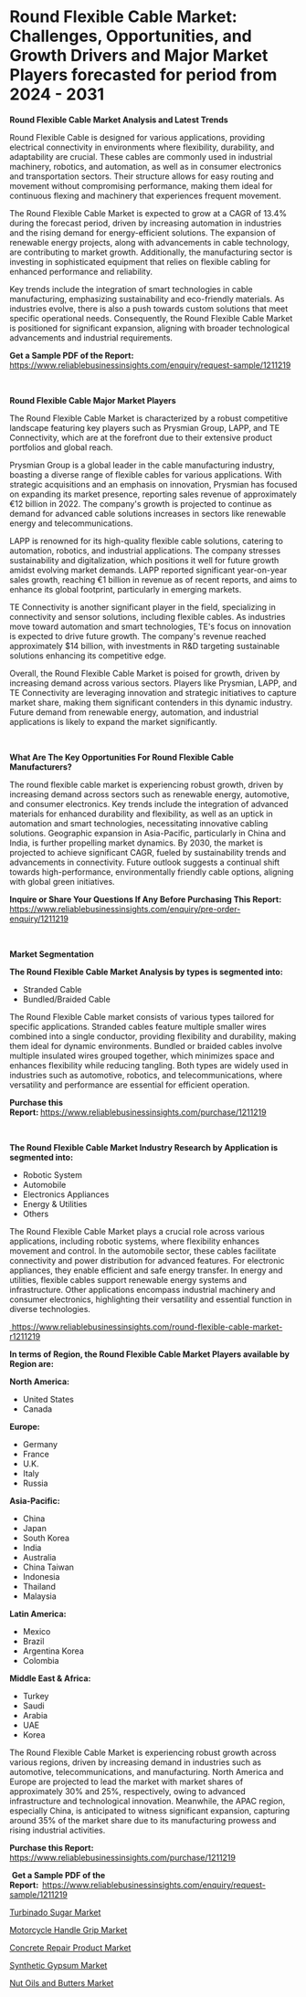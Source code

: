 <p><h1>Round Flexible Cable Market: Challenges, Opportunities, and Growth Drivers and Major Market Players forecasted for period from 2024 - 2031</h1></p><p><strong>Round Flexible Cable Market Analysis and Latest Trends</strong></p>
<p><p>Round Flexible Cable is designed for various applications, providing electrical connectivity in environments where flexibility, durability, and adaptability are crucial. These cables are commonly used in industrial machinery, robotics, and automation, as well as in consumer electronics and transportation sectors. Their structure allows for easy routing and movement without compromising performance, making them ideal for continuous flexing and machinery that experiences frequent movement.</p><p>The Round Flexible Cable Market is expected to grow at a CAGR of 13.4% during the forecast period, driven by increasing automation in industries and the rising demand for energy-efficient solutions. The expansion of renewable energy projects, along with advancements in cable technology, are contributing to market growth. Additionally, the manufacturing sector is investing in sophisticated equipment that relies on flexible cabling for enhanced performance and reliability.</p><p>Key trends include the integration of smart technologies in cable manufacturing, emphasizing sustainability and eco-friendly materials. As industries evolve, there is also a push towards custom solutions that meet specific operational needs. Consequently, the Round Flexible Cable Market is positioned for significant expansion, aligning with broader technological advancements and industrial requirements.</p></p>
<p><strong>Get a Sample PDF of the Report:&nbsp;</strong> <a href="https://www.reliablebusinessinsights.com/enquiry/request-sample/1211219?utm_campaign=96&utm_medium=2&utm_source=Github&utm_content=ia&utm_term=16122024&utm_id=round-flexible-cable">https://www.reliablebusinessinsights.com/enquiry/request-sample/1211219</a></p>
<p>&nbsp;</p>
<p><strong>Round Flexible Cable Major Market Players</strong></p>
<p><p>The Round Flexible Cable Market is characterized by a robust competitive landscape featuring key players such as Prysmian Group, LAPP, and TE Connectivity, which are at the forefront due to their extensive product portfolios and global reach. </p><p>Prysmian Group is a global leader in the cable manufacturing industry, boasting a diverse range of flexible cables for various applications. With strategic acquisitions and an emphasis on innovation, Prysmian has focused on expanding its market presence, reporting sales revenue of approximately €12 billion in 2022. The company's growth is projected to continue as demand for advanced cable solutions increases in sectors like renewable energy and telecommunications.</p><p>LAPP is renowned for its high-quality flexible cable solutions, catering to automation, robotics, and industrial applications. The company stresses sustainability and digitalization, which positions it well for future growth amidst evolving market demands. LAPP reported significant year-on-year sales growth, reaching €1 billion in revenue as of recent reports, and aims to enhance its global footprint, particularly in emerging markets.</p><p>TE Connectivity is another significant player in the field, specializing in connectivity and sensor solutions, including flexible cables. As industries move toward automation and smart technologies, TE's focus on innovation is expected to drive future growth. The company's revenue reached approximately $14 billion, with investments in R&D targeting sustainable solutions enhancing its competitive edge.</p><p>Overall, the Round Flexible Cable Market is poised for growth, driven by increasing demand across various sectors. Players like Prysmian, LAPP, and TE Connectivity are leveraging innovation and strategic initiatives to capture market share, making them significant contenders in this dynamic industry. Future demand from renewable energy, automation, and industrial applications is likely to expand the market significantly.</p></p>
<p>&nbsp;</p>
<p><strong>What Are The Key Opportunities For Round Flexible Cable Manufacturers?</strong></p>
<p><p>The round flexible cable market is experiencing robust growth, driven by increasing demand across sectors such as renewable energy, automotive, and consumer electronics. Key trends include the integration of advanced materials for enhanced durability and flexibility, as well as an uptick in automation and smart technologies, necessitating innovative cabling solutions. Geographic expansion in Asia-Pacific, particularly in China and India, is further propelling market dynamics. By 2030, the market is projected to achieve significant CAGR, fueled by sustainability trends and advancements in connectivity. Future outlook suggests a continual shift towards high-performance, environmentally friendly cable options, aligning with global green initiatives.</p></p>
<p><strong>Inquire or Share Your Questions If Any Before Purchasing This Report:</strong> <a href="https://www.reliablebusinessinsights.com/enquiry/pre-order-enquiry/1211219?utm_campaign=96&utm_medium=2&utm_source=Github&utm_content=ia&utm_term=16122024&utm_id=round-flexible-cable">https://www.reliablebusinessinsights.com/enquiry/pre-order-enquiry/1211219</a></p>
<p>&nbsp;</p>
<p><strong>Market Segmentation</strong></p>
<p><strong>The Round Flexible Cable Market Analysis by types is segmented into:</strong></p>
<p><ul><li>Stranded Cable</li><li>Bundled/Braided Cable</li></ul></p>
<p><p>The Round Flexible Cable market consists of various types tailored for specific applications. Stranded cables feature multiple smaller wires combined into a single conductor, providing flexibility and durability, making them ideal for dynamic environments. Bundled or braided cables involve multiple insulated wires grouped together, which minimizes space and enhances flexibility while reducing tangling. Both types are widely used in industries such as automotive, robotics, and telecommunications, where versatility and performance are essential for efficient operation.</p></p>
<p><strong>Purchase this Report:&nbsp;</strong><a href="https://www.reliablebusinessinsights.com/purchase/1211219?utm_campaign=96&utm_medium=2&utm_source=Github&utm_content=ia&utm_term=16122024&utm_id=round-flexible-cable">https://www.reliablebusinessinsights.com/purchase/1211219</a></p>
<p>&nbsp;</p>
<p><strong>The Round Flexible Cable Market Industry Research by Application is segmented into:</strong></p>
<p><ul><li>Robotic System</li><li>Automobile</li><li>Electronics Appliances</li><li>Energy & Utilities</li><li>Others</li></ul></p>
<p><p>The Round Flexible Cable Market plays a crucial role across various applications, including robotic systems, where flexibility enhances movement and control. In the automobile sector, these cables facilitate connectivity and power distribution for advanced features. For electronic appliances, they enable efficient and safe energy transfer. In energy and utilities, flexible cables support renewable energy systems and infrastructure. Other applications encompass industrial machinery and consumer electronics, highlighting their versatility and essential function in diverse technologies.</p></p>
<p><a href="https://www.reliablebusinessinsights.com/round-flexible-cable-market-r1211219?utm_campaign=96&utm_medium=2&utm_source=Github&utm_content=ia&utm_term=16122024&utm_id=round-flexible-cable">&nbsp;https://www.reliablebusinessinsights.com/round-flexible-cable-market-r1211219</a></p>
<p><strong>In terms of Region, the Round Flexible Cable Market Players available by Region are:</strong></p>
<p>
    <p> <strong> North America: </strong>
        <ul>
            <li>United States</li>
            <li>Canada</li>
        </ul>
        </p> 
    <p> <strong> Europe: </strong>
        <ul>
            <li>Germany</li>
            <li>France</li>
            <li>U.K.</li>
            <li>Italy</li>
            <li>Russia</li>
        </ul>
        </p> 
    <p> <strong> Asia-Pacific: </strong>
        <ul>
            <li>China</li>
            <li>Japan</li>
            <li>South Korea</li>
            <li>India</li>
            <li>Australia</li>
            <li>China Taiwan</li>
            <li>Indonesia</li>
            <li>Thailand</li>
            <li>Malaysia</li>
        </ul>
        </p> 
    <p> <strong> Latin America: </strong>
        <ul>
            <li>Mexico</li>
            <li>Brazil</li>
            <li>Argentina Korea</li>
            <li>Colombia</li>
        </ul>
        </p> 
    <p> <strong> Middle East & Africa: </strong>
        <ul>
            <li>Turkey</li>
            <li>Saudi</li>
            <li>Arabia</li>
            <li>UAE</li>
            <li>Korea</li>
        </ul>
    </p>
    </p>
<p><p>The Round Flexible Cable Market is experiencing robust growth across various regions, driven by increasing demand in industries such as automotive, telecommunications, and manufacturing. North America and Europe are projected to lead the market with market shares of approximately 30% and 25%, respectively, owing to advanced infrastructure and technological innovation. Meanwhile, the APAC region, especially China, is anticipated to witness significant expansion, capturing around 35% of the market share due to its manufacturing prowess and rising industrial activities.</p></p>
<p><strong>Purchase this Report: </strong><a href="https://www.reliablebusinessinsights.com/purchase/1211219?utm_campaign=96&utm_medium=2&utm_source=Github&utm_content=ia&utm_term=16122024&utm_id=round-flexible-cable">https://www.reliablebusinessinsights.com/purchase/1211219</a></p>
<p>&nbsp;<strong>Get a Sample PDF of the Report:&nbsp;&nbsp;</strong><a href="https://www.reliablebusinessinsights.com/enquiry/request-sample/1211219?utm_campaign=96&utm_medium=2&utm_source=Github&utm_content=ia&utm_term=16122024&utm_id=round-flexible-cable">https://www.reliablebusinessinsights.com/enquiry/request-sample/1211219</a></p>
<p><strong></strong></p>
<p><p><a href="https://www.linkedin.com/pulse/turbinado-sugar-market-overview-future-growth-trends-opportunities-bupvc?utm_campaign=96&utm_medium=2&utm_source=Github&utm_content=ia&utm_term=16122024&utm_id=round-flexible-cable">Turbinado Sugar Market</a></p><p><a href="https://www.linkedin.com/pulse/motorcycle-handle-grip-market-analysis-indicates-favorable-bbzie?utm_campaign=96&utm_medium=2&utm_source=Github&utm_content=ia&utm_term=16122024&utm_id=round-flexible-cable">Motorcycle Handle Grip Market</a></p><p><a href="https://github.com/wwwkeltoum/Market-Research-Report-List-5/blob/main/concrete-repair-product-market.md?utm_campaign=96&utm_medium=2&utm_source=Github&utm_content=ia&utm_term=16122024&utm_id=round-flexible-cable">Concrete Repair Product Market</a></p><p><a href="https://www.linkedin.com/pulse/trend-analysis-synthetic-gypsum-market-expected-growth-84-7asoc?utm_campaign=96&utm_medium=2&utm_source=Github&utm_content=ia&utm_term=16122024&utm_id=round-flexible-cable">Synthetic Gypsum Market</a></p><p><a href="https://www.linkedin.com/pulse/nut-oils-butters-market-industry-trends-forecast-period-cd4qe?utm_campaign=96&utm_medium=2&utm_source=Github&utm_content=ia&utm_term=16122024&utm_id=round-flexible-cable">Nut Oils and Butters Market</a></p></p>